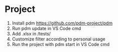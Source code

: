 # Project

1. Install pdm https://github.com/pdm-project/pdm
2. Run pdm update in VS Code cmd
3. Add .xlsx in /tests/
4. Customize filter according to personal usage
3. Run the project with pdm start in VS Code cmd
